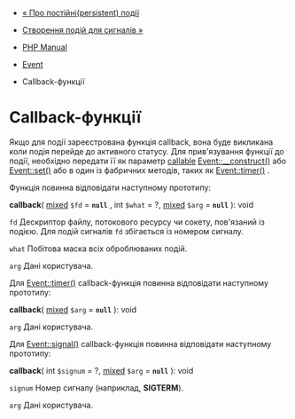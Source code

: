 - [« Про постійні(persistent) події](event.persistence.md)
- [Створення подій для сигналів »](event.constructing.signal.events.md)

- [PHP Manual](index.md)
- [Event](book.event.md)
- Callback-функції

# Callback-функції

Якщо для події зареєстрована функція callback, вона буде викликана
коли подія перейде до активного статусу. Для прив'язування функції до
події, необхідно передати її як параметр
[callable](language.types.callable.md)
[Event::\_\_construct()](event.construct.md) або
[Event::set()](event.set.md) або в один із фабричних методів, таких
як [Event::timer()](event.timer.md) .

Функція повинна відповідати наступному прототипу:

**callback**(
[mixed](language.types.declarations.md#language.types.declarations.mixed)
`$fd` = **`null`** , int `$what` = ?,
[mixed](language.types.declarations.md#language.types.declarations.mixed)
`$arg` = **`null`** ): void

`fd`
Дескриптор файлу, потокового ресурсу чи сокету, пов'язаний із подією.
Для подій сигналів `fd` збігається із номером сигналу.

`what`
Побітова маска всіх оброблюваних подій.

`arg`
Дані користувача.

Для [Event::timer()](event.timer.md) callback-функція повинна
відповідати наступному прототипу:

**callback**(
[mixed](language.types.declarations.md#language.types.declarations.mixed)
`$arg` = **`null`** ): void

`arg`
Дані користувача.

Для [Event::signal()](event.signal.md) callback-функція повинна
відповідати наступному прототипу:

**callback**( int `$signum` = ?,
[mixed](language.types.declarations.md#language.types.declarations.mixed)
`$arg` = **`null`** ): void

`signum`
Номер сигналу (наприклад, **SIGTERM**).

`arg`
Дані користувача.
